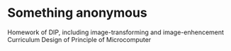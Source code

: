 # Something anonymous
Homework of DIP, including image-transforming and image-enhencement
Curriculum Design of Principle of Microcomputer
